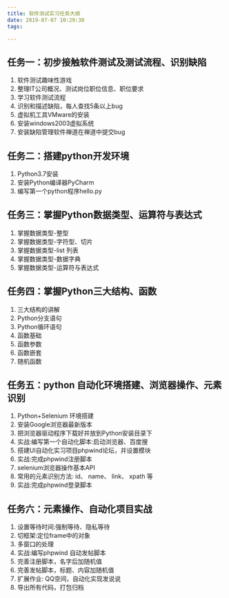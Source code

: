 ```yaml
---
title: 软件测试实习任务大纲
date: 2019-07-07 10:29:30
tags:

---
```


## 任务一：初步接触软件测试及测试流程、识别缺陷

1. 软件测试趣味性游戏
2. 整理IT公司概况、测试岗位职位信息、职位要求
3. 学习软件测试流程
4. 识别和描述缺陷，每人查找5条以上bug
5. 虚拟机工具VMware的安装
6. 安装windows2003虚拟系统
7. 安装缺陷管理软件禅道在禅道中提交bug

<!--more-->

## 任务二：搭建python开发环境

1. Python3.7安装
2. 安装Python编译器PyCharm
3. 编写第一个python程序hello.py

## 任务三：掌握Python数据类型、运算符与表达式
1. 掌握数据类型-整型
2. 掌握数据类型-字符型、切片
3. 掌握数据类型-list 列表
4. 掌握数据类型-数据字典
5. 掌握数据类型-运算符与表达式

## 任务四：掌握Python三大结构、函数
1. 三大结构的讲解
2. Python分支语句
3. Python循环语句
4. 函数基础
5.  函数参数
6. 函数嵌套
7.  随机函数

## 任务五：python 自动化环境搭建、浏览器操作、元素识别
1. Python+Selenium 环境搭建
2. 安装Google浏览器最新版本
3. 把浏览器驱动程序下载好并放到Python安装目录下
4. 实战:编写第一个自动化脚本:启动浏览器、百度搜
5. 搭建UI自动化实习项目phpwind论坛，并设置模块
6. 实战:完成phpwind注册脚本
7. selenium浏览器操作基本API
8. 常用的元素识别方法: id、 name、 link、 xpath 等
9. 实战:完成phpwind登录脚本

##  任务六：元素操作、自动化项目实战
1. 设置等待时间:强制等待、隐私等待
2. 切框架:定位frame中的对象
3. 多窗口的处理
4. 实战:编写phpwind 自动发帖脚本
5. 完善注册脚本，名字后加随机值
6.  完善发帖脚本，标题、内容加随机值
7. 扩展作业: QQ空间，自动化实现发说说
8. 导出所有代码，打包归档